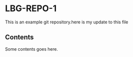 # LBG-REPO-1
This is an example git repository.here is my update to this file
## Contents
Some contents goes here.